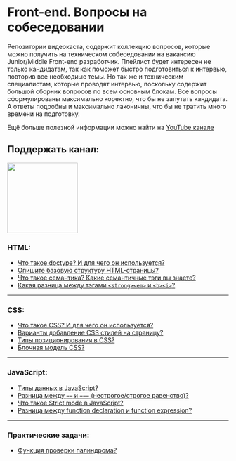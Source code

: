 #  Front-end. Вопросы на собеседовании
Репозитории видеокаста, содержит коллекцию вопросов, которые можно получить на техническом собеседовании на вакансию Junior/Middle Front-end разработчик. 
Плейлист будет интересен не только кандидатам, так как поможет быстро подготовиться к интервью, повторив все необходиые темы.
Но так же и техническим специалистам, которые проводят интервью, поскольку содержит большой сборник вопросов по всем основным блокам.
Все вопросы сформулированы максимально коректно, что бы не запутать кандидата.
А ответы подробны и максимально лаконичны, что бы не тратить много времени на подготовку.

Ещё больше полезной информации можно найти на [YouTube канале](https://youtube.com/c/YauhenKavalchuk)

## Поддержать канал:

<a href="https://www.patreon.com/YauhenKavalchuk" target="_blank">
  <img src="https://c5.patreon.com/external/logo/become_a_patron_button@2x.png" width="160">
</a>

### HTML:
- [Что такое doctype? И для чего он используется?](https://youtu.be/H4CWDktMEu8?t=65)
- [Опишите базовую структуру HTML-страницы?](https://youtu.be/H4CWDktMEu8?t=103)
- [Что такое семантика? Какие семантичные тэги вы знаете?](https://youtu.be/H4CWDktMEu8?t=149)
- [Какая разница между тэгами `<strong><em>` и `<b><i>`?](https://youtu.be/H4CWDktMEu8?t=202)
---

### CSS:
- [Что такое CSS? И для чего он используется?](https://youtu.be/H4CWDktMEu8?t=251)
- [Варианты добавление CSS стилей на страницу?](https://youtu.be/H4CWDktMEu8?t=277)
- [Типы позиционирования в CSS?](https://youtu.be/H4CWDktMEu8?t=321)
- [Блочная модель CSS?](https://youtu.be/H4CWDktMEu8?t=410)
---

### JavaScript:
- [Типы данных в JavaScript?](https://youtu.be/H4CWDktMEu8?t=471)
- [Разница между `==` и `===` (нестрогое/строгое равенство)?](https://youtu.be/H4CWDktMEu8?t=529)
- [Что такое Strict mode в JavaScript?](https://youtu.be/H4CWDktMEu8?t=577)
- [Разница между function declaration и function expression?](https://youtu.be/H4CWDktMEu8?t=632)
---

### Практические задачи:
- [Функция проверки палиндрома?](https://youtu.be/H4CWDktMEu8?t=683)
